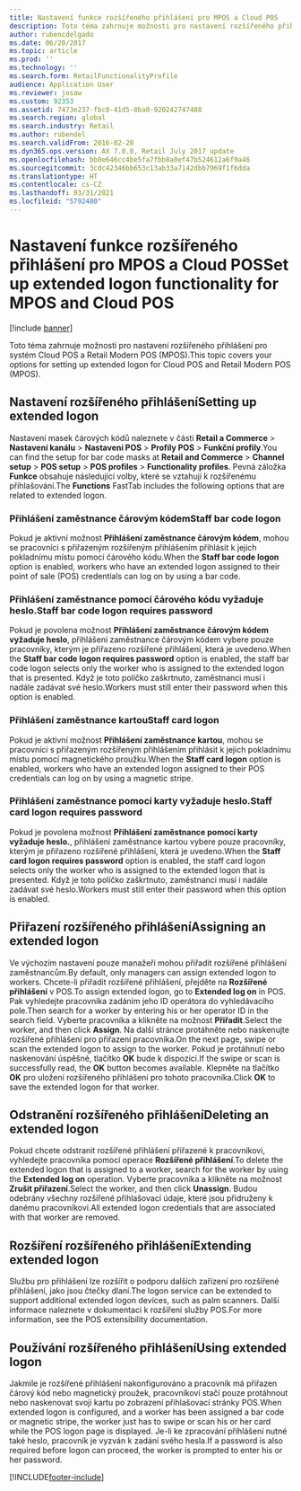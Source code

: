 ```yaml
---
title: Nastavení funkce rozšířeného přihlášení pro MPOS a Cloud POS
description: Toto téma zahrnuje možnosti pro nastavení rozšířeného přihlášení pro systém Cloud POS a Retail Modern POS (MPOS).
author: rubencdelgado
ms.date: 06/20/2017
ms.topic: article
ms.prod: ''
ms.technology: ''
ms.search.form: RetailFunctionalityProfile
audience: Application User
ms.reviewer: josaw
ms.custom: 92353
ms.assetid: 7473e237-fbc8-41d5-8ba0-920242747488
ms.search.region: global
ms.search.industry: Retail
ms.author: rubendel
ms.search.validFrom: 2016-02-28
ms.dyn365.ops.version: AX 7.0.0, Retail July 2017 update
ms.openlocfilehash: bb0e646cc4be5fa7fbb8a0ef47b524612a6f9a46
ms.sourcegitcommit: 3cdc42346bb653c13ab33a7142dbb7969f1f6dda
ms.translationtype: HT
ms.contentlocale: cs-CZ
ms.lasthandoff: 03/31/2021
ms.locfileid: "5792480"
---
```

# <a name="set-up-extended-logon-functionality-for-mpos-and-cloud-pos"></a><span data-ttu-id="346ff-103">Nastavení funkce rozšířeného přihlášení pro MPOS a Cloud POS</span><span class="sxs-lookup"><span data-stu-id="346ff-103">Set up extended logon functionality for MPOS and Cloud POS</span></span>

[!include [banner](includes/banner.md)]

<span data-ttu-id="346ff-104">Toto téma zahrnuje možnosti pro nastavení rozšířeného přihlášení pro systém Cloud POS a Retail Modern POS (MPOS).</span><span class="sxs-lookup"><span data-stu-id="346ff-104">This topic covers your options for setting up extended logon for Cloud POS and Retail Modern POS (MPOS).</span></span>

## <a name="setting-up-extended-logon"></a><span data-ttu-id="346ff-105">Nastavení rozšířeného přihlášení</span><span class="sxs-lookup"><span data-stu-id="346ff-105">Setting up extended logon</span></span>

<span data-ttu-id="346ff-106">Nastavení masek čárových kódů naleznete v části **Retail a Commerce** &gt; **Nastavení kanálu** &gt; **Nastavení POS** &gt; **Profily POS** &gt; **Funkční profily**.</span><span class="sxs-lookup"><span data-stu-id="346ff-106">You can find the setup for bar code masks at **Retail and Commerce** &gt; **Channel setup** &gt; **POS setup** &gt; **POS profiles** &gt; **Functionality profiles**.</span></span> <span data-ttu-id="346ff-107">Pevná záložka **Funkce** obsahuje následující volby, které se vztahují k rozšířenému přihlašování.</span><span class="sxs-lookup"><span data-stu-id="346ff-107">The **Functions** FastTab includes the following options that are related to extended logon.</span></span>

### <a name="staff-bar-code-logon"></a><span data-ttu-id="346ff-108">Přihlášení zaměstnance čárovým kódem</span><span class="sxs-lookup"><span data-stu-id="346ff-108">Staff bar code logon</span></span>

<span data-ttu-id="346ff-109">Pokud je aktivní možnost **Přihlášení zaměstnance čárovým kódem**, mohou se pracovníci s přiřazeným rozšířeným přihlášením přihlásit k jejich pokladnímu místu pomocí čárového kódu.</span><span class="sxs-lookup"><span data-stu-id="346ff-109">When the **Staff bar code logon** option is enabled, workers who have an extended logon assigned to their point of sale (POS) credentials can log on by using a bar code.</span></span>

### <a name="staff-bar-code-logon-requires-password"></a><span data-ttu-id="346ff-110">Přihlášení zaměstnance pomocí čárového kódu vyžaduje heslo.</span><span class="sxs-lookup"><span data-stu-id="346ff-110">Staff bar code logon requires password</span></span>

<span data-ttu-id="346ff-111">Pokud je povolena možnost **Přihlášení zaměstnance čárovým kódem vyžaduje heslo**, přihlášení zaměstnance čárovým kódem vybere pouze pracovníky, kterým je přiřazeno rozšířené přihlášení, která je uvedeno.</span><span class="sxs-lookup"><span data-stu-id="346ff-111">When the **Staff bar code logon requires password** option is enabled, the staff bar code logon selects only the worker who is assigned to the extended logon that is presented.</span></span> <span data-ttu-id="346ff-112">Když je toto políčko zaškrtnuto, zaměstnanci musí i nadále zadávat své heslo.</span><span class="sxs-lookup"><span data-stu-id="346ff-112">Workers must still enter their password when this option is enabled.</span></span>

### <a name="staff-card-logon"></a><span data-ttu-id="346ff-113">Přihlášení zaměstnance kartou</span><span class="sxs-lookup"><span data-stu-id="346ff-113">Staff card logon</span></span>

<span data-ttu-id="346ff-114">Pokud je aktivní možnost **Přihlášení zaměstnance kartou**, mohou se pracovníci s přiřazeným rozšířeným přihlášením přihlásit k jejich pokladnímu místu pomocí magnetického proužku.</span><span class="sxs-lookup"><span data-stu-id="346ff-114">When the **Staff card logon** option is enabled, workers who have an extended logon assigned to their POS credentials can log on by using a magnetic stripe.</span></span>

### <a name="staff-card-logon-requires-password"></a><span data-ttu-id="346ff-115">Přihlášení zaměstnance pomocí karty vyžaduje heslo.</span><span class="sxs-lookup"><span data-stu-id="346ff-115">Staff card logon requires password</span></span>

<span data-ttu-id="346ff-116">Pokud je povolena možnost **Přihlášení zaměstnance pomocí karty vyžaduje heslo.**, přihlášení zaměstnance kartou vybere pouze pracovníky, kterým je přiřazeno rozšířené přihlášení, která je uvedeno.</span><span class="sxs-lookup"><span data-stu-id="346ff-116">When the **Staff card logon requires password** option is enabled, the staff card logon selects only the worker who is assigned to the extended logon that is presented.</span></span> <span data-ttu-id="346ff-117">Když je toto políčko zaškrtnuto, zaměstnanci musí i nadále zadávat své heslo.</span><span class="sxs-lookup"><span data-stu-id="346ff-117">Workers must still enter their password when this option is enabled.</span></span>

## <a name="assigning-an-extended-logon"></a><span data-ttu-id="346ff-118">Přiřazení rozšířeného přihlášení</span><span class="sxs-lookup"><span data-stu-id="346ff-118">Assigning an extended logon</span></span>

<span data-ttu-id="346ff-119">Ve výchozím nastavení pouze manažeři mohou přiřadit rozšířené přihlášení zaměstnancům.</span><span class="sxs-lookup"><span data-stu-id="346ff-119">By default, only managers can assign extended logon to workers.</span></span> <span data-ttu-id="346ff-120">Chcete-li přiřadit rozšířené přihlášení, přejděte na **Rozšířené přihlášení** v POS.</span><span class="sxs-lookup"><span data-stu-id="346ff-120">To assign extended logon, go to **Extended log on** in POS.</span></span> <span data-ttu-id="346ff-121">Pak vyhledejte pracovníka zadáním jeho ID operátora do vyhledávacího pole.</span><span class="sxs-lookup"><span data-stu-id="346ff-121">Then search for a worker by entering his or her operator ID in the search field.</span></span> <span data-ttu-id="346ff-122">Vyberte pracovníka a klikněte na možnost **Přiřadit**.</span><span class="sxs-lookup"><span data-stu-id="346ff-122">Select the worker, and then click **Assign**.</span></span> <span data-ttu-id="346ff-123">Na další stránce protáhněte nebo naskenujte rozšířené přihlášení pro přiřazení pracovníka.</span><span class="sxs-lookup"><span data-stu-id="346ff-123">On the next page, swipe or scan the extended logon to assign to the worker.</span></span> <span data-ttu-id="346ff-124">Pokud je protáhnutí nebo naskenování úspěšné, tlačítko **OK** bude k dispozici.</span><span class="sxs-lookup"><span data-stu-id="346ff-124">If the swipe or scan is successfully read, the **OK** button becomes available.</span></span> <span data-ttu-id="346ff-125">Klepněte na tlačítko **OK** pro uložení rozšířeného přihlášení pro tohoto pracovníka.</span><span class="sxs-lookup"><span data-stu-id="346ff-125">Click **OK** to save the extended logon for that worker.</span></span>

## <a name="deleting-an-extended-logon"></a><span data-ttu-id="346ff-126">Odstranění rozšířeného přihlášení</span><span class="sxs-lookup"><span data-stu-id="346ff-126">Deleting an extended logon</span></span>

<span data-ttu-id="346ff-127">Pokud chcete odstranit rozšířené přihlášení přiřazené k pracovníkovi, vyhledejte pracovníka pomocí operace **Rozšířené přihlášení**.</span><span class="sxs-lookup"><span data-stu-id="346ff-127">To delete the extended logon that is assigned to a worker, search for the worker by using the **Extended log on** operation.</span></span> <span data-ttu-id="346ff-128">Vyberte pracovníka a klikněte na možnost **Zrušit přiřazení**.</span><span class="sxs-lookup"><span data-stu-id="346ff-128">Select the worker, and then click **Unassign**.</span></span> <span data-ttu-id="346ff-129">Budou odebrány všechny rozšířené přihlašovací údaje, které jsou přidruženy k danému pracovníkovi.</span><span class="sxs-lookup"><span data-stu-id="346ff-129">All extended logon credentials that are associated with that worker are removed.</span></span>

## <a name="extending-extended-logon"></a><span data-ttu-id="346ff-130">Rozšíření rozšířeného přihlášení</span><span class="sxs-lookup"><span data-stu-id="346ff-130">Extending extended logon</span></span>

<span data-ttu-id="346ff-131">Službu pro přihlášení lze rozšířit o podporu dalších zařízení pro rozšířené přihlášení, jako jsou čtečky dlaní.</span><span class="sxs-lookup"><span data-stu-id="346ff-131">The logon service can be extended to support additional extended logon devices, such as palm scanners.</span></span> <span data-ttu-id="346ff-132">Další informace naleznete v dokumentaci k rozšíření služby POS.</span><span class="sxs-lookup"><span data-stu-id="346ff-132">For more information, see the POS extensibility documentation.</span></span>

## <a name="using-extended-logon"></a><span data-ttu-id="346ff-133">Používání rozšířeného přihlášení</span><span class="sxs-lookup"><span data-stu-id="346ff-133">Using extended logon</span></span>

<span data-ttu-id="346ff-134">Jakmile je rozšířené přihlášení nakonfigurováno a pracovník má přiřazen čárový kód nebo magnetický proužek, pracovníkovi stačí pouze protáhnout nebo naskenovat svoji kartu po zobrazení přihlašovací stránky POS.</span><span class="sxs-lookup"><span data-stu-id="346ff-134">When extended logon is configured, and a worker has been assigned a bar code or magnetic stripe, the worker just has to swipe or scan his or her card while the POS logon page is displayed.</span></span> <span data-ttu-id="346ff-135">Je-li ke zpracování přihlášení nutné také heslo, pracovník je vyzván k zadání svého hesla.</span><span class="sxs-lookup"><span data-stu-id="346ff-135">If a password is also required before logon can proceed, the worker is prompted to enter his or her password.</span></span>


[!INCLUDE[footer-include](../includes/footer-banner.md)]